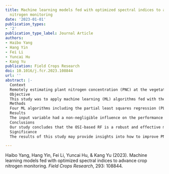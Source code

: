 ```yaml
---
title: Machine learning models fed with optimized spectral indices to advance crop
  nitrogen monitoring
date: '2023-01-01'
publication_types:
- '2'
publication_type_label: Journal Article
authors:
- Haibo Yang
- Hang Yin
- Fei Li
- Yuncai Hu
- Kang Yu
publication: Field Crops Research
doi: 10.1016/j.fcr.2023.108844
url: ''
abstract: |-
  Context
  Remotely estimating plant nitrogen concentration (PNC) at the vegetative growth stage plays a crucial role in the precision N management of field crops. However, the great challenges still remain on how to overcome the impact of canopy structure variation and the ‘N-dilution’ effect on the accuracy of PNC assessment using spectral indices (SIs).
  Objective
  This study was to apply machine learning (ML) algorithms fed with the optimized spectral indices (OSI), sensitive spectral bands (SSB), and full-spectrum (FS) to improve the prediction accuracy of PNC in critical vegetative growth stages of wheat, maize, rice, potato and the across crops.
  Methods
  Four ML algorithms including the partial least squares regression (PLSR), random forest (RF), support vector regression (SVR), and artificial neural network (ANN) were compared for their efficacies in predicting PNC from ten field trials in different locations from 2005 to 2016.
  Results
  The input variable had a non-negligible influence on the performance of ML models. The OSI was the most efficient input variable for the tested ML algorithms in predicting PNC. The OSI-based RF models showed consistent outperformance compared to other models regardless of crops. The coefficient of determination (R2) was 0.51˗0.85 and the root means square error (RMSE) was 0.15\% ˗ 0.34\% in the experimental validation datasets. By choosing PNC-related spectral features across crops, the OSI-based RF models increased prediction accuracy by 10–31\% compared with the best OSI-simple regression models, which was because the OSI-based RF models may be independent of canopy structure or the "N-dilution" impact. The simulated datasets based on the PROSAIL model and satellite multispectral bands further validated the results.
  Conclusions
  Our study concludes that the OSI-based RF is a robust and effective model to predict crop PNC at the vegetative growth stage.
  Significance
  The results of this study may provide insights into how to improve PNC assessment using the OSI-based RF models and deploy ML-based N recommendation models in the next generation of crop sensors.

---
```


Haibo Yang, Hang Yin, Fei Li, Yuncai Hu, & Kang Yu (2023). Machine learning models fed with optimized spectral indices to advance crop nitrogen monitoring. *Field Crops Research*, 293: 108844.
